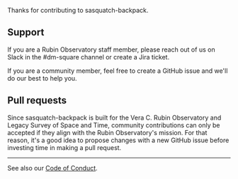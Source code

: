 Thanks for contributing to sasquatch-backpack.

## Support

If you are a Rubin Observatory staff member, please reach out of us on Slack in the #dm-square channel or create a Jira ticket.

If you are a community member, feel free to create a GitHub issue and we'll do our best to help you.

## Pull requests

Since sasquatch-backpack is built for the Vera C. Rubin Observatory and Legacy Survey of Space and Time, community contributions can only be accepted if they align with the Rubin Observatory's mission.
For that reason, it's a good idea to propose changes with a new GitHub issue before investing time in making a pull request.

* * *

See also our [Code of Conduct](./CODE_OF_CONDUCT).

